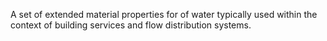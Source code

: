 A set of extended material properties for of water typically used within the context of building services and flow distribution systems.

<!-- end of short definition -->

